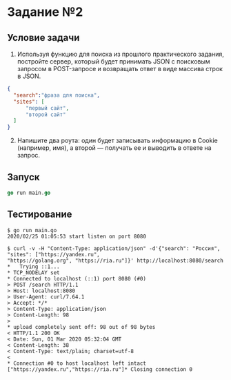 # Задание №2

## Условие задачи

1. Используя функцию для поиска из прошлого практического задания, постройте сервер, который будет принимать JSON с поисковым запросом в POST-запросе и возвращать ответ в виде массива строк в JSON.

```JSON
{
  "search":"фраза для поиска",
  "sites": [
      "первый сайт",
      "второй сайт"
  ]
}
```

2. Напишите два роута: один будет записывать информацию в Cookie (например, имя), а второй — получать ее и выводить в ответе на запрос.

## Запуск

```go
go run main.go
```

## Тестирование

```shell
$ go run main.go
2020/02/25 01:05:53 start listen on port 8080
```

```shell
$ curl -v -H "Content-Type: application/json" -d'{"search": "Россия", "sites": ["https://yandex.ru", 
"https://golang.org", "https://ria.ru"]}' http://localhost:8080/search
*   Trying ::1...
* TCP_NODELAY set
* Connected to localhost (::1) port 8080 (#0)
> POST /search HTTP/1.1
> Host: localhost:8080
> User-Agent: curl/7.64.1
> Accept: */*
> Content-Type: application/json
> Content-Length: 98
>
* upload completely sent off: 98 out of 98 bytes
< HTTP/1.1 200 OK
< Date: Sun, 01 Mar 2020 05:32:04 GMT
< Content-Length: 38
< Content-Type: text/plain; charset=utf-8
<
* Connection #0 to host localhost left intact
["https://yandex.ru","https://ria.ru"]* Closing connection 0
```
